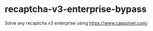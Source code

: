 # recaptcha-v3-enterprise-bypass
Solve any recaptcha v3 enterprise using https://www.capsolver.com/



                                                                                                       